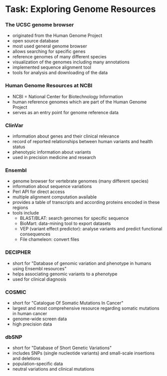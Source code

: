 # Task: Exploring Genome Resources



### The UCSC genome browser

* originated from the Human Genome Project
* open source database
* most used general genome browser
* allows searching for specific genes
* reference genomes of many different species
* visualization of the genomes including many annotations
* implemented sequence alignment tool
* tools for analysis and downloading of the data

### Human Genome Resources at NCBI

* NCBI = National Center for Biotechnology Information
* human reference genomes which are part of the Human Genome Project
* serves as an entry point for genome reference data
  

### ClinVar

* information about genes and their clinical relevance
* record of reported relationships between human variants and health status
* phenotypic information about variants
* used in precision medicine and research

### Ensembl

* genome browser for vertebrate genomes (many different species)
* information about sequence variations
* Perl API for direct access
* multiple alignment computation available
* provides a table of transcripts and according proteins encoded in these regions
* tools include
    * BLAST/BLAT: search genomes for specific sequence
    * BioMart: data-mining tool to export datasets
    * VEP (variant effect predictor): analyse variants and predict functional consequences
    * File chameleon: convert files

### DECIPHER

* short for "Database of genomic variation and phenotype in humans using Ensembl resources"
* helps associating genomic variants to a phenotype
* used for clinical diagnosis

### COSMIC

* short for "Catalogue Of Somatic Mutations In Cancer"
* largest and most comprehensive resource regarding somatic mutations in human cancer
* genome-wide screen data
* high precision data

### dbSNP

* short for "Database of Short Genetic Variations"
* includes SNPs (single nucleotide variants) and small-scale insertions and deletions
* population-specific data
* neutral variations and clinical mutations
